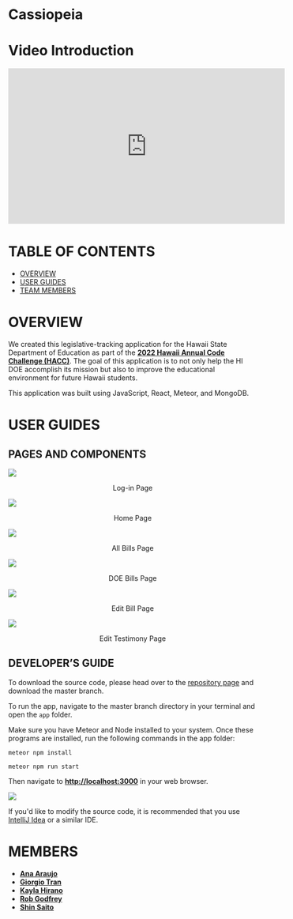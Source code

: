 # Cassiopeia

# **Video Introduction**

<iframe width="560" height="315" src="https://www.youtube.com/embed/0rt54E251uU" title="YouTube video player" frameborder="0" allow="accelerometer; autoplay; clipboard-write; encrypted-media; gyroscope; picture-in-picture" allowfullscreen></iframe>

# **TABLE OF CONTENTS**

- [OVERVIEW](#OVERVIEW)
- [USER GUIDES](#USER_GUIDES)
- [TEAM MEMBERS](#MEMBERS)

# **OVERVIEW**

We created this legislative-tracking application for the Hawaii State Department of Education as part of the <b><a href = "https://hacc.hawaii.gov/hacc-judging-criteria/">2022 Hawaii Annual Code Challenge (HACC)</a></b>. The goal of this application is to not only help the HI DOE accomplish its mission but also to improve the educational environment for future Hawaii students.

This application was built using JavaScript, React, Meteor, and MongoDB.

# **USER GUIDES**

## **PAGES AND COMPONENTS**

<img src="image/log-in.png" />
<p style="text-align: center;">Log-in Page</p>

<img src="image/home.png" />
<p style="text-align: center;">Home Page</p>

<img src="image/all-bills.png" />
<p style="text-align: center;">All Bills Page</p>

<img src="image/saved-bills.png" />
<p style="text-align: center;">DOE Bills Page</p>

<img src="image/edit-bill.png" />
<p style="text-align: center;">Edit Bill Page</p>

<img src="image/edit-testimony.png" />
<p style="text-align: center;">Edit Testimony Page</p>

## **DEVELOPER’S GUIDE**

To download the source code, please head over to the [repository page](https://github.com/HACC2022/Cassiopeia) and download the master branch.

To run the app, navigate to the master branch directory in your terminal and open the `app` folder.

Make sure you have Meteor and Node installed to your system. Once these programs are installed, run the following commands in the app folder:

```
meteor npm install
```
```
meteor npm run start
```

Then navigate to <b><a href ="http://localhost:3000">http://localhost:3000</a></b> in your web browser.

<img src="image/terminal.png" />

If you'd like to modify the source code, it is recommended that you use [IntelliJ Idea](https://www.jetbrains.com/idea/) or a similar IDE.

# **MEMBERS**

<ul>
<li><b><a href = "https://acatarinaoaraujo.github.io/"  target="_blank">Ana Araujo</a></b></li>
<li><b><a href = "https://giorgio-tran.github.io/"  target="_blank">Giorgio Tran</a></b>
</li>
<li><b><a href = "https://khirano7.github.io/"  target="_blank">Kayla Hirano</a></b>
</li>
<li><b><a href = "https://robertgodfrey.github.io/"  target="_blank">Rob Godfrey</a></b>
</li>
<li><b><a href = "https://saitoshi.github.io/"  target="_blank">Shin Saito</a></b>
</li>
</ul>
